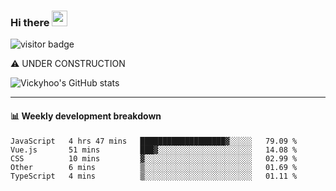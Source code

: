 ### Hi there <a href="https://www.gautamkrishnar.com/"><img src="https://media.giphy.com/media/hvRJCLFzcasrR4ia7z/giphy.gif" width="25px"></a>

![visitor badge](https://visitor-badge.glitch.me/badge?page_id=vickyhoo.vickyhoo&left_color=black&right_color=cornflowerblue)

⚠️ UNDER CONSTRUCTION

![Vickyhoo's GitHub stats](https://github-readme-stats.vercel.app/api?username=vickyhoo&theme=react&show_icons=true&count_private=true)

---

#### :bar_chart: Weekly development breakdown

<!--START_SECTION:waka-->

```text
JavaScript   4 hrs 47 mins   ███████████████████▓░░░░░   79.09 %
Vue.js       51 mins         ███▓░░░░░░░░░░░░░░░░░░░░░   14.08 %
CSS          10 mins         ▓░░░░░░░░░░░░░░░░░░░░░░░░   02.99 %
Other        6 mins          ▒░░░░░░░░░░░░░░░░░░░░░░░░   01.69 %
TypeScript   4 mins          ▒░░░░░░░░░░░░░░░░░░░░░░░░   01.11 %
```

<!--END_SECTION:waka-->


<!--
**vickyhoo/vickyhoo** is a ✨ _special_ ✨ repository because its `README.md` (this file) appears on your GitHub profile.

Here are some ideas to get you started:

- 🔭 I’m currently working on ...
- 🌱 I’m currently learning ...
- 👯 I’m looking to collaborate on ...
- 🤔 I’m looking for help with ...
- 💬 Ask me about ...
- 📫 How to reach me: ...
- 😄 Pronouns: ...
- ⚡ Fun fact: ...
-->
